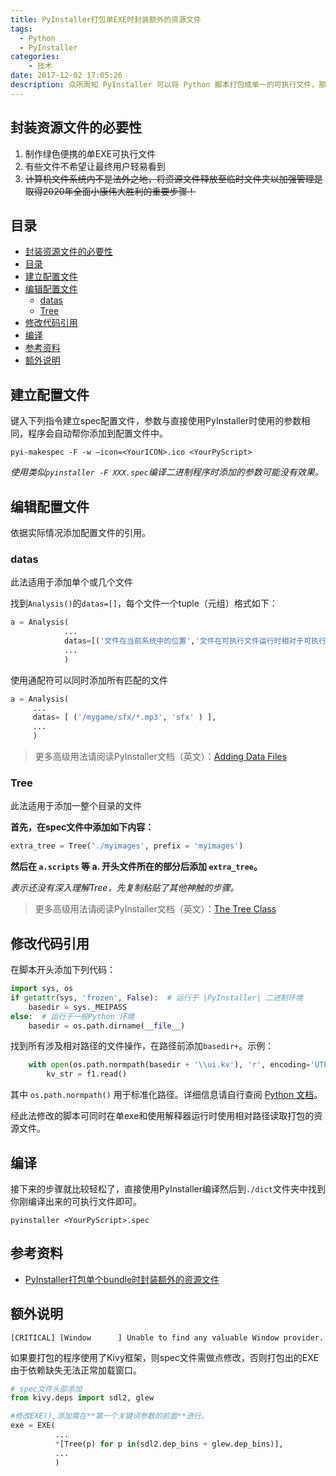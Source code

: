 ```yaml
---
title: PyInstaller打包单EXE时封装额外的资源文件
tags:
  - Python
  - PyInstaller
categories: 
    - 技术
date: 2017-12-02 17:05:26
description: 众所周知 PyInstaller 可以将 Python 脚本打包成单一的可执行文件，那么如果程序需要访问自带的外部资源时该怎么办呢？
---
```


## 封装资源文件的必要性

1. 制作绿色便携的单EXE可执行文件
2. 有些文件不希望让最终用户轻易看到
3. ~~计算机文件系统内不是法外之地，将资源文件释放至临时文件夹以加强管理是取得2020年全面小康伟大胜利的重要步骤！~~

<!--MORE-->

## 目录

- [封装资源文件的必要性](#%e5%b0%81%e8%a3%85%e8%b5%84%e6%ba%90%e6%96%87%e4%bb%b6%e7%9a%84%e5%bf%85%e8%a6%81%e6%80%a7)
- [目录](#%e7%9b%ae%e5%bd%95)
- [建立配置文件](#%e5%bb%ba%e7%ab%8b%e9%85%8d%e7%bd%ae%e6%96%87%e4%bb%b6)
- [编辑配置文件](#%e7%bc%96%e8%be%91%e9%85%8d%e7%bd%ae%e6%96%87%e4%bb%b6)
  - [datas](#datas)
  - [Tree](#tree)
- [修改代码引用](#%e4%bf%ae%e6%94%b9%e4%bb%a3%e7%a0%81%e5%bc%95%e7%94%a8)
- [编译](#%e7%bc%96%e8%af%91)
- [参考资料](#%e5%8f%82%e8%80%83%e8%b5%84%e6%96%99)
- [额外说明](#%e9%a2%9d%e5%a4%96%e8%af%b4%e6%98%8e)

<!--
{% admonition info INFO %}
以下内容在[PyInstaller](http://www.pyinstaller.org/) 3.3上实测有效
{% endadmonition %}
-->

## 建立配置文件

键入下列指令建立spec配置文件，参数与直接使用PyInstaller时使用的参数相同，程序会自动帮你添加到配置文件中。

```shell
pyi-makespec -F -w –icon=<YourICON>.ico <YourPyScript>
```

_使用类似`pyinstaller -F XXX.spec`编译二进制程序时添加的参数可能没有效果。_

## 编辑配置文件

依据实际情况添加配置文件的引用。

### datas

此法适用于添加单个或几个文件

找到`Analysis()`的`datas=[]`，每个文件一个tuple（元组）格式如下：

```python
a = Analysis(
            ...
            datas=[('文件在当前系统中的位置','文件在可执行文件运行时相对于可执行文件的位置')],
            ...
            )
```

使用通配符可以同时添加所有匹配的文件

```python
a = Analysis(
     ...
     datas= [ ('/mygame/sfx/*.mp3', 'sfx' ) ],
     ...
     )
```

>更多高级用法请阅读PyInstaller文档（英文）：[Adding Data Files](https://pyinstaller.readthedocs.io/en/stable/spec-files.html#adding-data-files)

### Tree

此法适用于添加一整个目录的文件

**首先，在spec文件中添加如下内容：**

```python
extra_tree = Tree('./myimages', prefix = 'myimages')
```

**然后在 `a.scripts` 等 a. 开头文件所在的部分后添加 `extra_tree`。**

_表示还没有深入理解Tree，先复制粘贴了其他神触的步骤。_

>更多高级用法请阅读PyInstaller文档（英文）：[The Tree Class](https://pyinstaller.readthedocs.io/en/stable/advanced-topics.html#the-tree-class)

## 修改代码引用

在脚本开头添加下列代码：

```python
import sys, os
if getattr(sys, 'frozen', False):  # 运行于 |PyInstaller| 二进制环境
    basedir = sys._MEIPASS
else:  # 运行于一般Python 环境
    basedir = os.path.dirname(__file__)
```

找到所有涉及相对路径的文件操作，在路径前添加`basedir+`。示例：

```python
    with open(os.path.normpath(basedir + '\\ui.kv'), 'r', encoding='UTF-8') as f1:
        kv_str = f1.read()
```

其中 `os.path.normpath()` 用于标准化路径。详细信息请自行查阅 [Python 文档](https://docs.python.org/3.6/library/os.path.html?highlight=os%20path%20normpath#os.path.normpath)。

经此法修改的脚本可同时在单exe和使用解释器运行时使用相对路径读取打包的资源文件。

## 编译

接下来的步骤就比较轻松了，直接使用PyInstaller编译然后到`./dict`文件夹中找到你刚编译出来的可执行文件即可。

```shell
pyinstaller <YourPyScript>.spec
```

## 参考资料

- [PyInstaller打包单个bundle时封装额外的资源文件](http://www.tinyedi.com/pyinstallerda-bao-dan-ge-bundleshi-feng-zhuang-e-wai-de-zi-yuan-wen-jian/)

## 额外说明

```log
[CRITICAL] [Window      ] Unable to find any valuable Window provider.
```

如果要打包的程序使用了Kivy框架，则spec文件需做点修改，否则打包出的EXE由于依赖缺失无法正常加载窗口。

```python
# spec文件头部添加
from kivy.deps import sdl2, glew

#修改EXE(),添加需在**第一个关键词参数的前面**进行。
exe = EXE(
          ...
          *[Tree(p) for p in(sdl2.dep_bins + glew.dep_bins)],
          ...
          )
```
